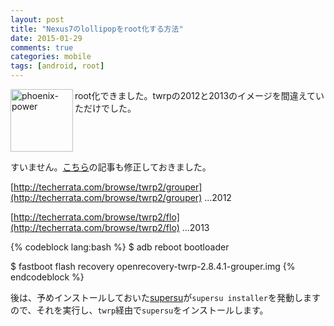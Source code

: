 ```yaml
---
layout: post
title: "Nexus7のlollipopをroot化する方法"
date: 2015-01-29
comments: true
categories: mobile
tags: [android, root]
---
```

<img src="{{ root_url }}/images/more.png" alt="phoenix-power" align="left" width="100" height="100">root化できました。twrpの2012と2013のイメージを間違えていただけでした。<!--more--><br clear="all">

すいません。[こちら](http://syui.github.io/blog/2015/01/28/android-5-dot-0-2-nexus7-root/)の記事も修正しておきました。

[http://techerrata.com/browse/twrp2/grouper](http://techerrata.com/browse/twrp2/grouper) ...2012

[http://techerrata.com/browse/twrp2/flo](http://techerrata.com/browse/twrp2/flo) ...2013

{% codeblock lang:bash %}
$ adb reboot bootloader

$ fastboot flash recovery openrecovery-twrp-2.8.4.1-grouper.img
{% endcodeblock %}

後は、予めインストールしておいた[supersu](https://play.google.com/store/apps/details?id=eu.chainfire.supersu&hl=ja)が`supersu installer`を発動しますので、それを実行し、`twrp`経由で`supersu`をインストールします。

